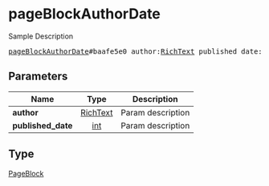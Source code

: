 # pageBlockAuthorDate

Sample Description

<pre>
<a href="../constructor/pageBlockAuthorDate.md">pageBlockAuthorDate</a>#baafe5e0 author:<a href="../type/RichText.md">RichText</a> published_date:<a href="../type/int.md">int</a> = <a href="../type/PageBlock.md">PageBlock</a>;
</pre>

## Parameters

| Name | Type | Description |
|------|:----:|-------------|
| **author** | [RichText](../type/RichText.md) | Param description |
| **published_date** | [int](../type/int.md) | Param description |

## Type

[PageBlock](../type/PageBlock.md)
